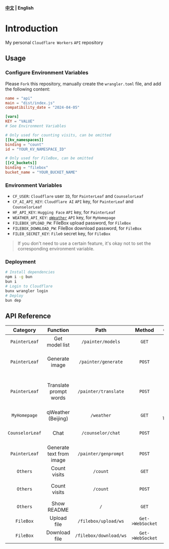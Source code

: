 **[中文](README_ZH.md) | English**

# Introduction
My personal `Cloudflare Workers` `API` repository

## Usage
### Configure Environment Variables
Please `Fork` this repository, manually create the `wrangler.toml` file, and add the following content:

```toml
name = "api"
main = "dist/index.js"
compatibility_date = "2024-04-05"

[vars]
KEY = "VALUE"
# See Environment Variables

# Only used for counting visits, can be omitted
[[kv_namespaces]]
binding = "count"
id = "YOUR_KV_NAMESPACE_ID"

# Only used for FileBox, can be omitted
[[r2_buckets]]
binding = "filebox"
bucket_name = "YOUR_BUCKET_NAME"
```

### Environment Variables
- `CF_USER`: `Cloudflare` user `ID`, for `PainterLeaf` and `CounselorLeaf`
- `CF_AI_API_KEY`: `Cloudflare AI` `API` key, for `PainterLeaf` and `CounselorLeaf`
- `HF_API_KEY`: `Hugging Face` `API` key, for `PainterLeaf`
- `WEATHER_API_KEY`: [`qWeather`](https://dev.qweather.com/docs/api) `API` key, for `MyHomepage`
- `FILEBOX_UPLOAD_PW`: FileBox upload password, for `FileBox`
- `FILEBOX_DOWNLOAD_PW`: FileBox download password, for `FileBox`
- `FILE0_SECRET_KEY`: `File0` secret key, for `FileBox`

> If you don't need to use a certain feature, it's okay not to set the corresponding environment variable.

### Deployment
```bash
# Install dependencies
npm i -g bun
bun i
# Login to Cloudflare
bunx wrangler login
# Deploy
bun dep
```

## API Reference
| Category | Function | Path | Method | Query Parameters | Request Body | Response |
| :---: | :---: | :---: | :---: | :---: | :---: | :---: |
| `PainterLeaf` | Get model list | `/painter/models` | `GET` | - | - | `application/json` |
| `PainterLeaf` | Generate image | `/painter/generate` | `POST` | - | `prompt`: prompt words<br>`model`: model name<br>If img2img: `image: Array.from(uint8Array)` | `image/png` |
| `PainterLeaf` | Translate prompt words | `/painter/translate` | `POST` | - | `text`: text<br>`source_lang`: source language<br>`target_lang`: target language | `application/json` |
| `MyHomepage` | qWeather (Beijing) | `/weather` | `GET` | `location`: `longitude,latitude` | - | `application/json` |
| `CounselorLeaf` | Chat | `/counselor/chat` | `POST` | - | `messages`: message list, excluding system messages | `application/json` |
| `PainterLeaf` | Generate text from image | `/painter/genprompt` | `POST` | - | `image: Array.from(uint8Array)` | `application/json` |
| `Others` | Count visits | `/count` | `GET` | - | - | `text/javascript` |
| `Others` | Count visits | `/count` | `POST` | - | `hostname`: domain name<br>`unique`: whether to count as unique visitors | `application/json` |
| `Others` | Show README | `/` | `GET` | - | - | `text/html` |
| `FileBox` | Upload file | `/filebox/upload/ws` | `Get->WebSocket` | - | - | - |
| `FileBox` | Download file | `/filebox/download/ws` | `Get->WebSocket` | - | - | - |